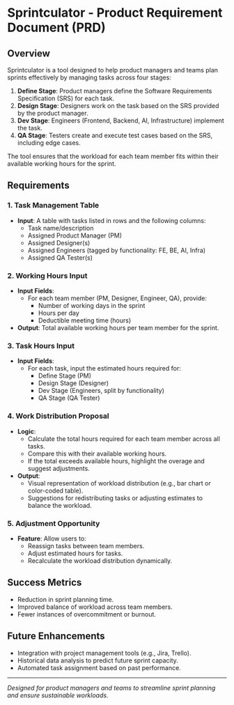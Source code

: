 # Sprintculator - Product Requirement Document (PRD)

## Overview
Sprintculator is a tool designed to help product managers and teams plan sprints effectively by managing tasks across four stages:
1. **Define Stage**: Product managers define the Software Requirements Specification (SRS) for each task.
2. **Design Stage**: Designers work on the task based on the SRS provided by the product manager.
3. **Dev Stage**: Engineers (Frontend, Backend, AI, Infrastructure) implement the task.
4. **QA Stage**: Testers create and execute test cases based on the SRS, including edge cases.

The tool ensures that the workload for each team member fits within their available working hours for the sprint.

## Requirements

### 1. Task Management Table
- **Input**: A table with tasks listed in rows and the following columns:
  - Task name/description
  - Assigned Product Manager (PM)
  - Assigned Designer(s)
  - Assigned Engineers (tagged by functionality: FE, BE, AI, Infra)
  - Assigned QA Tester(s)

### 2. Working Hours Input
- **Input Fields**:
  - For each team member (PM, Designer, Engineer, QA), provide:
    - Number of working days in the sprint
    - Hours per day
    - Deductible meeting time (hours)
- **Output**: Total available working hours per team member for the sprint.

### 3. Task Hours Input
- **Input Fields**:
  - For each task, input the estimated hours required for:
    - Define Stage (PM)
    - Design Stage (Designer)
    - Dev Stage (Engineers, split by functionality)
    - QA Stage (QA Tester)

### 4. Work Distribution Proposal
- **Logic**:
  - Calculate the total hours required for each team member across all tasks.
  - Compare this with their available working hours.
  - If the total exceeds available hours, highlight the overage and suggest adjustments.
- **Output**:
  - Visual representation of workload distribution (e.g., bar chart or color-coded table).
  - Suggestions for redistributing tasks or adjusting estimates to balance the workload.

### 5. Adjustment Opportunity
- **Feature**: Allow users to:
  - Reassign tasks between team members.
  - Adjust estimated hours for tasks.
  - Recalculate the workload distribution dynamically.

## Success Metrics
- Reduction in sprint planning time.
- Improved balance of workload across team members.
- Fewer instances of overcommitment or burnout.

## Future Enhancements
- Integration with project management tools (e.g., Jira, Trello).
- Historical data analysis to predict future sprint capacity.
- Automated task assignment based on past performance.

---

*Designed for product managers and teams to streamline sprint planning and ensure sustainable workloads.*

